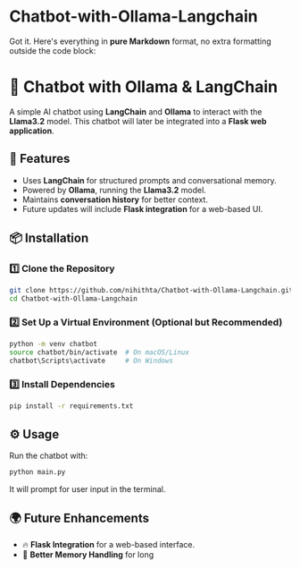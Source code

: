 # Chatbot-with-Ollama-Langchain

Got it. Here's everything in **pure Markdown** format, no extra formatting outside the code block:  


# 🤖 Chatbot with Ollama & LangChain

A simple AI chatbot using **LangChain** and **Ollama** to interact with the **Llama3.2** model. This chatbot will later be integrated into a **Flask web application**.

## 🚀 Features
- Uses **LangChain** for structured prompts and conversational memory.
- Powered by **Ollama**, running the **Llama3.2** model.
- Maintains **conversation history** for better context.
- Future updates will include **Flask integration** for a web-based UI.

## 📦 Installation

### 1️⃣ Clone the Repository
```sh
git clone https://github.com/nihithta/Chatbot-with-Ollama-Langchain.git
cd Chatbot-with-Ollama-Langchain
```

### 2️⃣ Set Up a Virtual Environment (Optional but Recommended)
```sh
python -m venv chatbot
source chatbot/bin/activate  # On macOS/Linux
chatbot\Scripts\activate     # On Windows
```

### 3️⃣ Install Dependencies
```sh
pip install -r requirements.txt
```

## ⚙️ Usage
Run the chatbot with:
```sh
python main.py
```
It will prompt for user input in the terminal.

## 🌍 Future Enhancements
- 🔥 **Flask Integration** for a web-based interface.
- 📝 **Better Memory Handling** for long
